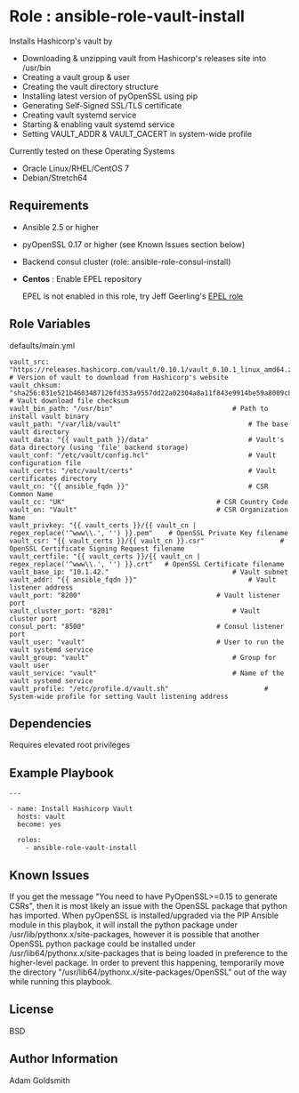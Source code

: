 Role : ansible-role-vault-install
=================================

Installs Hashicorp's vault by
* Downloading & unzipping vault from Hashicorp's releases site into /usr/bin
* Creating a vault group & user
* Creating the vault directory structure
* Installing latest version of pyOpenSSL using pip
* Generating Self-Signed SSL/TLS certificate
* Creating vault systemd service
* Starting & enabling vault systemd service
* Setting VAULT_ADDR & VAULT_CACERT in system-wide profile

Currently tested on these Operating Systems
* Oracle Linux/RHEL/CentOS 7
* Debian/Stretch64

Requirements
------------

* Ansible 2.5 or higher
* pyOpenSSL 0.17 or higher (see Known Issues section below)
* Backend consul cluster (role: ansible-role-consul-install)
* __Centos__ : Enable EPEL repository

   EPEL is not enabled in this role, try Jeff Geerling's [EPEL role](<https://galaxy.ansible.com/geerlingguy/repo-epel/>)


Role Variables
--------------

defaults/main.yml
```
vault_src: "https://releases.hashicorp.com/vault/0.10.1/vault_0.10.1_linux_amd64.zip"	# Version of vault to download from Hashicorp's website
vault_chksum: "sha256:031e521b4603487126fd353a9557dd22a02304a8a11f843e9914be59a8009c8a"	# Vault download file checksum
vault_bin_path: "/usr/bin"								# Path to install vault binary
vault_path: "/var/lib/vault"								# The base vault directory
vault_data: "{{ vault_path }}/data"							# Vault's data directory (using 'file' backend storage)
vault_conf: "/etc/vault/config.hcl"							# Vault configuration file
vault_certs: "/etc/vault/certs"								# Vault certificates directory
vault_cn: "{{ ansible_fqdn }}"								# CSR Common Name
vault_cc: "UK"										# CSR Country Code
vault_on: "Vault"									# CSR Organization Name
vault_privkey: "{{ vault_certs }}/{{ vault_cn | regex_replace('^www\\.', '') }}.pem"	# OpenSSL Private Key filename
vault_csr: "{{ vault_certs }}/{{ vault_cn }}.csr"					# OpenSSL Certificate Signing Request filename
vault_certfile: "{{ vault_certs }}/{{ vault_cn | regex_replace('^www\\.', '') }}.crt"	# OpenSSL Certificate filename
vault_base_ip: "10.1.42."								# Vault subnet
vault_addr: "{{ ansible_fqdn }}"							# Vault listener address
vault_port: "8200"									# Vault listener port
vault_cluster_port: "8201"								# Vault cluster port
consul_port: "8500"									# Consul listener port
vault_user: "vault"									# User to run the vault systemd service
vault_group: "vault"									# Group for vault user
vault_service: "vault"									# Name of the vault systemd service
vault_profile: "/etc/profile.d/vault.sh"						# System-wide profile for setting Vault listening address
```

Dependencies
------------

Requires elevated root privileges

Example Playbook
----------------

```
---

- name: Install Hashicorp Vault
  hosts: vault
  become: yes

  roles:
    - ansible-role-vault-install
```

Known Issues
------------

If you get the message "You need to have PyOpenSSL>=0.15 to generate CSRs", then it is most likely an issue with the OpenSSL package that python has imported. When pyOpenSSL is installed/upgraded via the PIP Ansible module in this playbok, it will install the python package under /usr/lib/pythonx.x/site-packages, however it is possible that another OpenSSL python package could be installed under /usr/lib64/pythonx.x/site-packages that is being loaded in preference to the higher-level package.
In order to prevent this happening, temporarily move the directory "/usr/lib64/pythonx.x/site-packages/OpenSSL" out of the way while running this playbook.

License
-------

BSD

Author Information
------------------

Adam Goldsmith

